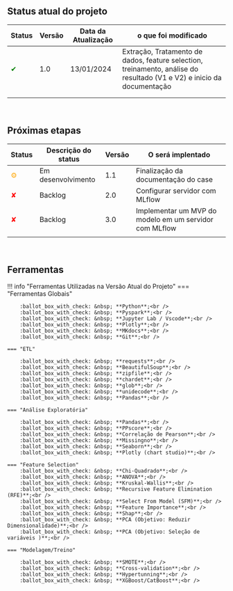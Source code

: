 ## Status atual do projeto
|Status | Versão      | Data da Atualização | o que foi modificado |
|---| ----------- | -----------------| ---------------------- | 
| <span style="color:green;">✔</span>|1.0|13/01/2024| Extração, Tratamento de dados,  feature selection, treinamento, análise do resultado (V1 e V2) e inicio da documentação | 
||    |   |   |
||    |   |   |
 <br />

## Próximas etapas

|Status | Descrição do status   | Versão       | O será implentado |
|---| ----------- | -----------------| ---------------------- | 
| <span style="color:orange;">⚙️</span> |Em desenvolvimento | 1.1   | Finalização da documentação do case  |  
| <span style="color:red;">✘</span>  | Backlog | 2.0   |  Configurar servidor com MLflow  |  
| <span style="color:red;">✘</span>  | Backlog | 3.0   |  Implementar um MVP do modelo em um servidor com MLflow  |  
||    | |   |   |
 <br />

## Ferramentas

!!! info "Ferramentas Utilizadas na Versão Atual do Projeto"
    === "Ferramentas Globais"

        :ballot_box_with_check: &nbsp; **Python**;<br />
        :ballot_box_with_check: &nbsp; **Pyspark**;<br />
        :ballot_box_with_check: &nbsp; **Jupyter Lab / Vscode**;<br />
        :ballot_box_with_check: &nbsp; **Plotly**;<br />
        :ballot_box_with_check: &nbsp; **MKdocs**;<br />
        :ballot_box_with_check: &nbsp; **Git**;<br />

    === "ETL"

        :ballot_box_with_check: &nbsp; **requests**;<br />
        :ballot_box_with_check: &nbsp; **BeautifulSoup**;<br />
        :ballot_box_with_check: &nbsp; **zipfile**;<br />
        :ballot_box_with_check: &nbsp; **chardet**;<br />
        :ballot_box_with_check: &nbsp; **glob**;<br />
        :ballot_box_with_check: &nbsp; **unidecode**;<br />
        :ballot_box_with_check: &nbsp; **Pandas**;<br />

    === "Análise Exploratória"

        :ballot_box_with_check: &nbsp; **Pandas**;<br />
        :ballot_box_with_check: &nbsp; **PPscore**;<br />
        :ballot_box_with_check: &nbsp; **Correlação de Pearson**;<br />
        :ballot_box_with_check: &nbsp; **Missingno**;<br />
        :ballot_box_with_check: &nbsp; **Seaborn**;<br />
        :ballot_box_with_check: &nbsp; **Plotly (chart studio)**;<br />

    === "Feature Selection"
        :ballot_box_with_check: &nbsp; **Chi-Quadrado**;<br />
        :ballot_box_with_check: &nbsp; **ANOVA**;<br />
        :ballot_box_with_check: &nbsp; **Kruskal-Wallis**;<br />
        :ballot_box_with_check: &nbsp; **Recursive Feature Elimination (RFE)**;<br />
        :ballot_box_with_check: &nbsp; **Select From Model (SFM)**;<br />
        :ballot_box_with_check: &nbsp; **Feature Importance**;<br />
        :ballot_box_with_check: &nbsp; **Shap**;<br />
        :ballot_box_with_check: &nbsp; **PCA (Objetivo: Reduzir Dimensionalidade)**;<br />
        :ballot_box_with_check: &nbsp; **PCA (Objetivo: Seleção de variáveis )**;<br />

    === "Modelagem/Treino"

        :ballot_box_with_check: &nbsp; **SMOTE**;<br />
        :ballot_box_with_check: &nbsp; **Cross-validation**;<br />
        :ballot_box_with_check: &nbsp; **Hypertunning**;<br />
        :ballot_box_with_check: &nbsp; **XGBoost/CatBoost**;<br />

 <br />
